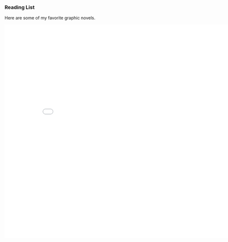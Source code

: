 <h3> Reading List </h3>

Here are some of my favorite graphic novels.

<iframe src="./gallery.html" width="850" height="700" frameborder="0"></iframe>